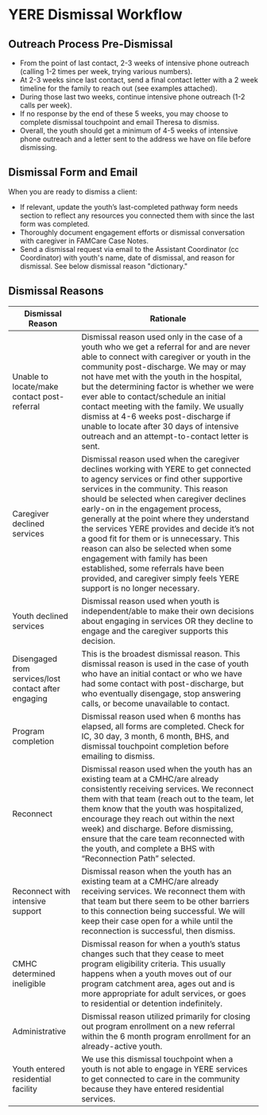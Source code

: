# YERE Dismissal Workflow

## Outreach Process Pre-Dismissal

- From the point of last contact, 2-3 weeks of intensive phone outreach (calling 1-2 times per week, trying various numbers).  
- At 2-3 weeks since last contact, send a final contact letter with a 2 week timeline for the family to reach out (see examples attached).  
- During those last two weeks, continue intensive phone outreach (1-2 calls per week).  
- If no response by the end of these 5 weeks, you may choose to complete dismissal touchpoint and email Theresa to dismiss.  
- Overall, the youth should get a minimum of 4-5 weeks of intensive phone outreach and a letter sent to the address we have on file before dismissing.

## Dismissal Form and Email

When you are ready to dismiss a client:

- If relevant, update the youth’s last-completed pathway form needs section to reflect any resources you connected them with since the last form was completed.  
- Thoroughly document engagement efforts or dismissal conversation with caregiver in FAMCare Case Notes.  
- Send a dismissal request via email to the Assistant Coordinator (cc Coordinator) with youth's name, date of dismissal, and reason for dismissal. See below dismissal reason "dictionary."  

## Dismissal Reasons

| Dismissal   Reason                                   | Rationale                                                                                                                                                                                                                                                                                                                                                                                                                                                                                                                                                                              |
|------------------------------------------------------|----------------------------------------------------------------------------------------------------------------------------------------------------------------------------------------------------------------------------------------------------------------------------------------------------------------------------------------------------------------------------------------------------------------------------------------------------------------------------------------------------------------------------------------------------------------------------------------|
| Unable to locate/make contact post-referral          | Dismissal reason used only in the case of a youth who we get a referral for and are never able to connect with caregiver or youth in the community post-discharge. We may or may not have met with the youth in the hospital, but the determining factor is whether   we were ever able to contact/schedule an initial contact meeting with the family. We usually dismiss at 4-6 weeks post-discharge if unable to locate after 30 days of intensive outreach and an attempt-to-contact letter is sent.                                                                               |
| Caregiver declined services                          | Dismissal reason used when the caregiver declines working with YERE to get connected to agency services or find other supportive services in the community. This reason should be selected when   caregiver declines early-on in the engagement process, generally at the point where they understand the services YERE provides and decide it’s not a good fit for them or is unnecessary. This reason can also be selected when some engagement with family has been established, some referrals have been provided, and caregiver simply feels YERE support is no longer necessary. |
| Youth declined services                              | Dismissal reason used when youth is independent/able to make their own decisions about engaging in services OR they decline to engage and the caregiver supports this decision.                                                                                                                                                                                                                                                                                                                                                                                                        |
| Disengaged from services/lost contact after engaging | This is the broadest dismissal reason. This dismissal reason is used in the case of youth who have an initial contact or who we have had some contact with post-discharge, but who eventually disengage, stop answering calls, or become unavailable to contact.                                                                                                                                                                                                                                                                                                                       |
| Program completion                                   | Dismissal reason used when 6 months has elapsed, all forms are completed. Check for IC, 30 day, 3 month, 6 month, BHS, and dismissal touchpoint completion before emailing to dismiss.                                                                                                                                                                                                                                                                                                                                                                                                 |
| Reconnect                                            | Dismissal reason used when the youth has an existing team at a CMHC/are already consistently receiving services. We reconnect them with that team (reach out to the team, let them know that the youth was hospitalized, encourage they reach out within the next week) and discharge. Before dismissing, ensure that the care team reconnected with the youth, and complete a BHS with “Reconnection Path” selected.                                                                                                                                                                  |
| Reconnect with intensive support                     | Dismissal reason when the youth has an existing team at a CMHC/are already receiving services. We reconnect them with that team but there seem to be other barriers to this connection being successful. We will keep their case open for a while until the reconnection is successful, then dismiss.                                                                                                                                                                                                                                                                                  |
| CMHC determined ineligible                           | Dismissal reason for when a youth’s status changes such that they cease to meet program eligibility criteria. This usually happens when a youth moves out of our program catchment area, ages out and is more appropriate for adult services, or goes to residential or detention indefinitely.                                                                                                                                                                                                                                                                                        |
| Administrative                                       | Dismissal reason utilized primarily for closing out program enrollment on a new referral within the 6 month program enrollment for an already-active youth.                                                                                                                                                                                                                                                                                                                                                                                                                            |
| Youth entered residential facility                   | We use this dismissal touchpoint when a youth is not able to engage in YERE services to get connected to care in the community because they have entered residential services.                                                                                                                                                                                                                                                                                                                                                                                                         |
